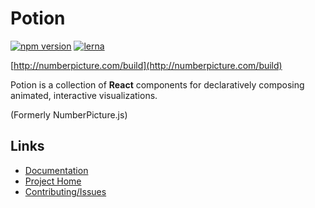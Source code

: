 # Potion

[![npm version](https://badge.fury.io/js/@potion/dev.svg)](https://badge.fury.io/js/@potion/dev)
[![lerna](https://img.shields.io/badge/maintained%20with-lerna-cc00ff.svg)](https://lernajs.io/)

[http://numberpicture.com/build](http://numberpicture.com/build)

Potion is a collection of **React** components for declaratively composing animated, interactive visualizations.

(Formerly NumberPicture.js)

## Links

- [Documentation](http://numberpicture.com/docs)
- [Project Home](http://numberpicture.com)
- [Contributing/Issues](https://github.com/finnfiddle/potion/issues)

